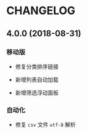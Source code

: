 # CHANGELOG

## 4.0.0 (2018-08-31)

### 移动版

- 修复分类排序链接

- 新增列表自动加载

- 新增筛选浮动面板

### 自动化

- 修复 `csv` 文件 `utf-8` 解析

